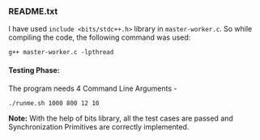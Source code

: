 ### README.txt 

I have used `include <bits/stdc++.h>` library in `master-worker.c`. So while compiling the code, the following command was used:

```
g++ master-worker.c -lpthread
```

#### Testing Phase:

The program needs 4 Command Line Arguments - 

```
./runme.sh 1000 800 12 10
```


<strong>Note:</strong> With the help of bits library, all the test cases are passed and Synchronization Primitives are correctly implemented.
